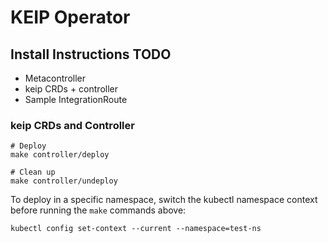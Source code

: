 # KEIP Operator

## Install Instructions TODO
- Metacontroller
- keip CRDs + controller
- Sample IntegrationRoute



### keip CRDs and Controller
```shell
# Deploy
make controller/deploy

# Clean up
make controller/undeploy
```

To deploy in a specific namespace, switch the kubectl namespace context before running the `make` commands above:
```shell
kubectl config set-context --current --namespace=test-ns
```
